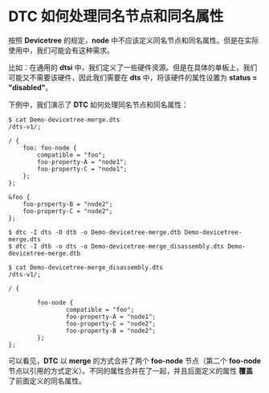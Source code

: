 # **DTC** 如何处理同名节点和同名属性

按照 **Devicetree** 的规定，**node** 中不应该定义同名节点和同名属性。但是在实际使用中，我们可能会有这种需求。

比如：在通用的 **dtsi** 中，我们定义了一些硬件资源。但是在具体的单板上，我们可能又不需要该硬件，因此我们需要在 **dts** 中，将该硬件的属性设置为 **status = "disabled"**。

下例中，我们演示了 **DTC** 如何处理同名节点和同名属性：

```
$ cat Demo-devicetree-merge.dts
/dts-v1/;

/ {
    foo: foo-node {
        compatible = "foo";
        foo-property-A = "node1";
        foo-property-C = "node1";
    };
};

&foo {
    foo-property-B = "node2";
    foo-property-C = "node2";
};

$ dtc -I dts -O dtb -o Demo-devicetree-merge.dtb Demo-devicetree-merge.dts
$ dtc -I dtb -o dts -o Demo-devicetree-merge_disassembly.dts Demo-devicetree-merge.dtb

$ cat Demo-devicetree-merge_disassembly.dts
/dts-v1/;

/ {

        foo-node {
                compatible = "foo";
                foo-property-A = "node1";
                foo-property-C = "node2";
                foo-property-B = "node2";
        };
};
```

可以看见，**DTC** 以 **merge** 的方式合并了两个 **foo-node** 节点（第二个 **foo-node** 节点以引用的方式定义）。不同的属性合并在了一起，并且后面定义的属性 **覆盖** 了前面定义的同名属性。
